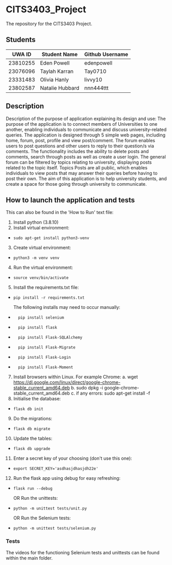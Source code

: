 # CITS3403_Project

The repository for the CITS3403 Project.

## Students
|     UWA ID      |  Student Name   | Github Username |
|-----------------|-----------------|-----------------|
| 23810255        | Eden Powell     | edenpowell      |
| 23076096        | Taylah Karran   | Tay0710         |
| 23331483        | Olivia Hanly    | livvy10         |
| 23802587        | Natalie Hubbard | nnn444ttt       |

## Description
Description of the purpose of application explaining its design and use: The purpose of the application is to connect members of Universities to one another, enabling individuals to communicate and discuss university-related queries. The application is designed through 5 simple web pages, including home, forum, post, profile and view post/comment. The forum enables users to post questions and other users to reply to their question/s via comments. The functionality includes the ability to delete posts and comments, search through posts as well as create a user login. The general forum can be filtered by topics relating to university, displaying posts related to the topic itself. Topics Posts are all public, which enables individuals to view posts that may answer their queries before having to post their own. The aim of this application is to help university students, and create a space for those going through university to communicate.

## How to launch the application and tests
This can also be found in the 'How to Run' text file:
1. Install python (3.8.10)
2. Install virtual environment:
-     sudo apt-get install python3-venv
3. Create virtual environment:
-     python3 -m venv venv
4. Run the virtual environment:
-     source venv/bin/activate
5. Install the requirements.txt file:
-     pip install -r requirements.txt
   The following installs may need to occur manually:
-	    pip install selenium
-	    pip install flask
-	    pip install Flask-SQLAlchemy
-	    pip install Flask-Migrate
-	    pip install Flask-Login
-	    pip install Flask-Moment
7. Install browsers within Linux. For example Chrome:
    a. wget https://dl.google.com/linux/direct/google-chrome-stable_current_amd64.deb
    b. sudo dpkg -i google-chrome-stable_current_amd64.deb
    c. if any errors: sudo apt-get install -f
8. Initialise the database:
-     flask db init 
9. Do the migrations:
-     flask db migrate
10. Update the tables:
-     flask db upgrade
11. Enter a secret key of your choosing (don't use this one):
-     export SECRET_KEY='asdhasjdhasjdh22e'
12. Run the flask app using debug for easy refreshing:
-     flask run --debug
    OR 
    Run the unittests:
-     python -m unittest tests/unit.py
    OR
    Run the Selenium tests:
-     python -m unittest tests/selenium.py

### Tests
The videos for the functioning Selenium tests and unittests can be found within the main folder.
